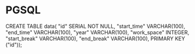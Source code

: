# PGSQL
CREATE TABLE data(
  "id" SERIAL NOT NULL,
  "start_time" VARCHAR(100),
  "end_time" VARCHAR(100),
  "year" VARCHAR(100),
  "work_space" INTEGER,
  "start_break" VARCHAR(100),
  "end_break" VARCHAR(100),
  PRIMARY KEY ("id"));
